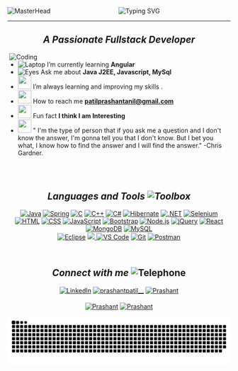 ![MasterHead](https://user-images.githubusercontent.com/10498744/210012254-234538ff-d198-48aa-8964-37e6fd45d227.gif)&nbsp;&nbsp;&nbsp;&nbsp;&nbsp;&nbsp;&nbsp;&nbsp;&nbsp;&nbsp;&nbsp;&nbsp;&nbsp;&nbsp;&nbsp;&nbsp;&nbsp;&nbsp;&nbsp;&nbsp;&nbsp;&nbsp;&nbsp;&nbsp;&nbsp;&nbsp;&nbsp;&nbsp;&nbsp;&nbsp;&nbsp;&nbsp;&nbsp;&nbsp;&nbsp;&nbsp;&nbsp;&nbsp;&nbsp;![Typing SVG](https://readme-typing-svg.demolab.com?font=Dancing+Script&size=60&duration=3000&pause=900&color=F25CD4&random=false&width=700&height=90&lines=Hi%2C++I'm+Prashant+Patil+!;It's+a+pleasure+to+meet+you!)

 <hr>
<h2 align="center"><i>A Passionate <span id="role">Fullstack Developer</span></i></h2>
<img align="right" alt="Coding" width="500" src="https://user-images.githubusercontent.com/55389276/140866485-8fb1c876-9a8f-4d6a-98dc-08c4981eaf70.gif">
    
   
- <img src="https://raw.githubusercontent.com/Tarikul-Islam-Anik/Telegram-Animated-Emojis/main/Objects/Laptop.webp" alt="Laptop" width="30" height="30" /> I’m currently learning <strong>Angular</strong>
-  <img src="https://raw.githubusercontent.com/Tarikul-Islam-Anik/Telegram-Animated-Emojis/main/People/Eyes.webp" alt="Eyes" width="30" height="30" /> Ask me about <strong>Java J2EE, Javascript, MySql</strong>
- <img src="https://raw.githubusercontent.com/Tarikul-Islam-Anik/Animated-Fluent-Emojis/master/Emojis/Hand%20gestures/Brain.png" alt="" width="30" height="30" /> I’m always learning and improving my skills .
- <img src="https://raw.githubusercontent.com/Tarikul-Islam-Anik/Animated-Fluent-Emojis/master/Emojis/Hand%20gestures/Backhand%20Index%20Pointing%20Right.png" alt="" width="30" height="30" /> How to reach me <strong>patilprashantanil@gmail.com</strong>
- <img src="https://raw.githubusercontent.com/Tarikul-Islam-Anik/Animated-Fluent-Emojis/master/Emojis/Smilies/Slightly%20Smiling%20Face.png" alt="" width="30" height="30" /> Fun fact <strong>I think I am Interesting</strong>
- <img src="https://raw.githubusercontent.com/Tarikul-Islam-Anik/Telegram-Animated-Emojis/main/Objects/Books.webp" alt="" width="30" height="30" /> " I'm the type of person that if you ask me a question and I don't know the answer, I'm gonna tell you that I don't know. But I bet you what, I know how to find the answer and I will find the answer."   -Chris Gardner.

   
<p></p><p></p>
<br></br>


  <h2 align="center"><i>Languages and Tools  <img src="https://raw.githubusercontent.com/Tarikul-Islam-Anik/Telegram-Animated-Emojis/main/Objects/Toolbox.webp" alt="Toolbox" width="30" height="30" /></i></h2>

  <span align="center"> 
<p align="centre">
  <div>
  <a href="https://www.oracle.com/java"><img src="https://cdn.jsdelivr.net/gh/devicons/devicon@latest/icons/java/java-original.svg" alt="Java" width="40"/></a>
  <a href="https://spring.io/"><img src="https://cdn.jsdelivr.net/gh/devicons/devicon@latest/icons/spring/spring-original.svg" alt="Spring" width="40"/></a>
  <a href="https://cdn.jsdelivr.net/gh/devicons/devicon@latest/icons/c/c-original.svg"><img src="https://cdn.jsdelivr.net/gh/devicons/devicon@latest/icons/c/c-original.svg" alt="C" width="40"/></a>
  <a href="https://isocpp.org/"><img src="https://cdn.jsdelivr.net/gh/devicons/devicon@latest/icons/cplusplus/cplusplus-original.svg" alt="C++" width="40"/></a>
  <a href="https://docs.microsoft.com/en-us/dotnet/csharp/"><img src="https://cdn.jsdelivr.net/gh/devicons/devicon@latest/icons/csharp/csharp-original.svg" alt="C#" width="40"/></a>
  <a href="https://hibernate.org/"><img src="https://cdn.jsdelivr.net/gh/devicons/devicon@latest/icons/hibernate/hibernate-original-wordmark.svg" alt="Hibernate" width="40"/></a>
  <a href="https://dotnet.microsoft.com/"><img src="https://cdn.jsdelivr.net/gh/devicons/devicon@latest/icons/dot-net/dot-net-original.svg" alt=".NET" width="40"/></a>
  <a href="https://www.selenium.dev/"><img src="https://cdn.jsdelivr.net/gh/devicons/devicon@latest/icons/selenium/selenium-original.svg" alt="Selenium" width="40"/></a>

</div>
<div>
  <a href="https://developer.mozilla.org/en-US/docs/Web/HTML"><img src="https://cdn.jsdelivr.net/gh/devicons/devicon@latest/icons/html5/html5-original.svg" alt="HTML" width="40"/></a>
  <a href="https://developer.mozilla.org/en-US/docs/Web/CSS"><img src="https://cdn.jsdelivr.net/gh/devicons/devicon@latest/icons/css3/css3-original.svg" alt="CSS" width="40"/></a>
  <a href="https://developer.mozilla.org/en-US/docs/Web/JavaScript"><img src="https://cdn.jsdelivr.net/gh/devicons/devicon@latest/icons/javascript/javascript-original.svg" alt="JavaScript" width="40"/></a>
  <a href="https://getbootstrap.com/"><img src="https://cdn.jsdelivr.net/gh/devicons/devicon@latest/icons/bootstrap/bootstrap-original.svg" alt="Bootstrap" width="40"/></a>
  <a href="https://nodejs.org/en/"><img src="https://cdn.jsdelivr.net/gh/devicons/devicon@latest/icons/nodejs/nodejs-original-wordmark.svg" alt="Node.js" width="40"/></a>
  <a href="https://jquery.com/"><img src="https://cdn.jsdelivr.net/gh/devicons/devicon@latest/icons/jquery/jquery-original-wordmark.svg" alt="jQuery" width="40"/></a>
  <a href="https://reactjs.org/"><img src="https://cdn.jsdelivr.net/gh/devicons/devicon@latest/icons/react/react-original-wordmark.svg" alt="React" width="40"/></a>
</div>

<div class="icon-container">
  <a href="https://www.mongodb.com/"><img src="https://cdn.jsdelivr.net/gh/devicons/devicon@latest/icons/mongodb/mongodb-original-wordmark.svg" alt="MongoDB" width="40"/></a>
  <a href="https://www.mysql.com/"><img src="https://cdn.jsdelivr.net/gh/devicons/devicon@latest/icons/mysql/mysql-original-wordmark.svg" alt="MySQL" width="40"/></a>
</div>
<div class="icon-container">
<a href="https://www.eclipse.org/"><img src="https://cdn.jsdelivr.net/gh/devicons/devicon@latest/icons/eclipse/eclipse-original.svg" alt="Eclipse" width="40"/></a>
  <a href="https://www.jetbrains.com/idea/"><img src="https://cdn.jsdelivr.net/gh/devicons/devicon@latest/icons/intellij/intellij-original.svg"  width="40" /> </a>
  <a href="https://code.visualstudio.com/">
            <img src="https://cdn.jsdelivr.net/gh/devicons/devicon@latest/icons/vscode/vscode-original.svg"
           alt="VS Code" width="40" /></a>
  <a href="https://git-scm.com/"><img src="https://cdn.jsdelivr.net/gh/devicons/devicon@latest/icons/git/git-original.svg" alt="Git" width="40"/></a>
  <a href="https://www.postman.com/"><img src="https://cdn.jsdelivr.net/gh/devicons/devicon@latest/icons/postman/postman-original.svg" alt="Postman" width="40"/></a>
</div>
</p>
</span>
<br>
<h2 align="center"><i>Connect with me</i> <img src="https://raw.githubusercontent.com/Tarikul-Islam-Anik/Telegram-Animated-Emojis/main/Objects/Telephone.webp" alt="Telephone" width="30" height="30" /></h2>
   <p align="center">
    <a href="https://www.linkedin.com/in/prashant-patil2000" target="blank"><img align="center" src="https://img.shields.io/badge/LinkedIn-0077B5?style=for-the-badge&logo=linkedin&logoColor=white" alt="LinkedIn" /></a>
    <a href="https://twitter.com/prashantpatil__" target="blank"><img align="center" src="https://img.shields.io/badge/Twitter-1DA1F2?style=for-the-badge&logo=twitter&logoColor=white" alt="prashantpatil__" /></a>
    <a href="mailto:patilprashantanil@gmail.com"><img align="center" src="https://img.shields.io/badge/Gmail-D14836?style=for-the-badge&logo=gmail&logoColor=white" alt="Prashant" /></a><br><br>
    <a href="https://t.me/Mr_Prashant"><img align="center" src="https://img.shields.io/badge/Telegram-2CA5E0?style=for-the-badge&logo=telegram&logoColor=white" alt="Prashant" /></a>
     <a href="https://www.instagram.com/PrashantPatil._"><img align="center" src="https://img.shields.io/badge/Instagram-E4405F?style=for-the-badge&logo=instagram&logoColor=white" alt="Prashant" /></a>
   </p>

   
   
   ![snake gif](https://github.com/PrashantPatil-1/PrashantPatil-1/blob/output/github-contribution-grid-snake.svg)
 
